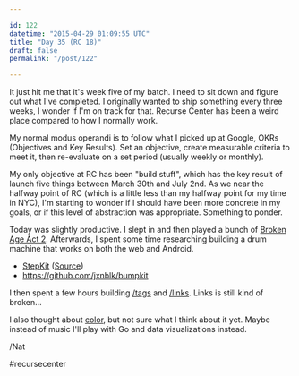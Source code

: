 ```yaml
---

id: 122
datetime: "2015-04-29 01:09:55 UTC"
title: "Day 35 (RC 18)"
draft: false
permalink: "/post/122"

---
```


It just hit me that it's week five of my batch. I need to sit down and figure out what I've completed. I originally wanted to ship something every three weeks, I wonder if I'm on track for that. Recurse Center has been a weird place compared to how I normally work. 

My normal modus operandi is to follow what I picked up at Google, OKRs (Objectives and Key Results). Set an objective, create measurable criteria to meet it, then re-evaluate on a set period (usually weekly or monthly).

My only objective at RC has been "build stuff", which has the key result of launch five things between March 30th and July 2nd. As we near the halfway point of RC (which is a little less than my halfway point for my time in NYC), I'm starting to wonder if I should have been more concrete in my goals, or if this level of abstraction was appropriate. Something to ponder.

Today was slightly productive. I slept in and then played a bunch of [Broken Age Act 2](https://web.archive.org/web/20231121204512/http://www.brokenagegame.com/). Afterwards, I spent some time researching building a drum machine that works on both the web and Android.

 - [StepKit](https://web.archive.org/web/20211202191804/https://jxnblk.com/stepkit/?tempo=96&currentKit=1&currentBank=2&loopLength=16) ([Source](https://github.com/jxnblk/stepkit))
 - https://github.com/jxnblk/bumpkit

I then spent a few hours building [/tags](https://writing.natwelch.com/tags) and [/links](https://writing.natwelch.com/links). Links is still kind of broken...

I also thought about [color](https://clrs.cc/), but not sure what I think about it yet. Maybe instead of music I'll play with Go and data visualizations instead.

/Nat

#recursecenter


